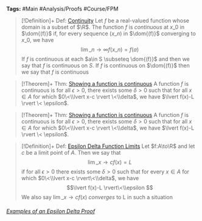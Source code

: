 ---
---

**Tags:** #Main #Analysis/Proofs #Course/FPM 


 > 
 > \[!Definition\]+ Def: [Continuity](../Individuals/Continuity.md)
 > Let $f$ be a real-valued function whose domain is a subset of $\R$. The function $f$ is *continuous* at $x\_{0}$ in $\dom{(f)}$ if, for every sequence $(x\_{n})$ in $\dom{(f)}$ converging to $x\_{0}$, we have 
 > $$\displaystyle\lim\_{ n \to \infty }f(x\_{n})=f(a)$$
 > If $f$ is continuous at each $a\in S \subseteq \dom{(f)}$ and then we say that $f$ is continuous on $S$. If $f$ is continuous on $\dom{(f)}$ then we say that $f$ is continuous



 > 
 > \[!Theorem\]+ Thm: [Showing a function is continuous](../Individuals/Showing%20a%20function%20is%20continuous.md)
 > A function $f$ is continuous is for all $\epsilon>0$, there exists some $\delta>0$ such that for all $x \in A$ for which $0\<\\lvert x-c \rvert \<\\delta$, we have $\lvert f(x)-L \rvert \< \epsilon$.



 > 
 > \[!Theorem\]+ Thm: [Showing a function is continuous](../Individuals/Showing%20a%20function%20is%20continuous.md)
 > A function $f$ is continuous is for all $\epsilon>0$, there exists some $\delta>0$ such that for all $x \in A$ for which $0\<\\lvert x-c \rvert \<\\delta$, we have $\lvert f(x)-L \rvert \< \epsilon$.



 > 
 > \[!Definition\]+ Def: [Epsilon Delta Function Limits](../Individuals/Epsilon%20Delta%20Function%20Limits.md)
 > Let $f:A\to\R$ and let $c$ be a limit point of $A$. Then we say that
 > $$\displaystyle\lim\_{x \to c} f(x) = L$$
 > if for all $\epsilon>0$ there exists some $\delta>0$ such that for every $x\in A$ for which $0\<\\lvert x-c \rvert\<\\delta$, we have
 > $$\lvert f(x)-L \rvert\<\\epsilon $$
 > We also say $\displaystyle\lim\_{x \to c}f(x)$ *converges* to L in such a situation


###### [Examples of an Epsilon Delta Proof](../Individuals/Examples%20of%20an%20Epsilon%20Delta%20Proof.md)

